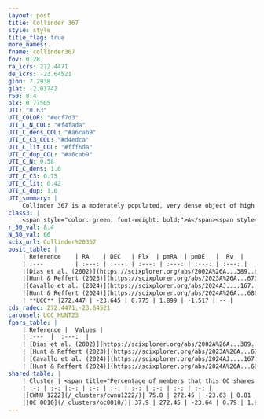 ```yaml
---
layout: post
title: Collinder 367
style: style
title_flag: true
more_names: 
fname: collinder367
fov: 0.28
ra_icrs: 272.4471
de_icrs: -23.64521
glon: 7.2938
glat: -2.03742
r50: 8.4
plx: 0.77505
UTI: "0.63"
UTI_COLOR: "#ecf7d3"
UTI_C_N_COL: "#f4fada"
UTI_C_dens_COL: "#a6cab9"
UTI_C_C3_COL: "#d4edca"
UTI_C_lit_COL: "#fff6da"
UTI_C_dup_COL: "#a6cab9"
UTI_C_N: 0.58
UTI_C_dens: 1.0
UTI_C_C3: 0.75
UTI_C_lit: 0.42
UTI_C_dup: 1.0
UTI_summary: |
    Collinder 367 is a moderately populated, very dense object of high C3 quality. It is poorly studied in the literature. This object shares a large percentage of members with 2 later reported entries.
class3: |
    <span style="color: green; font-weight: bold;">A</span><span style="color: #FFC300; font-weight: bold;">B</span>
r_50_val: 8.4
N_50_val: 66
scix_url: Collinder%20367
posit_table: |
    | Reference    | RA    | DEC   | Plx  | pmRA  | pmDE   |  Rv  |
    | :---         | :---: | :---: | :---: | :---: | :---: | :---: |
    |[Dias et al. (2002)](https://scixplorer.org/abs/2002A%26A...389..871D) | 272.462 | -23.828 | -- | 0.56 | -3.18 | 0.97 |
    |[Hunt & Reffert (2023)](https://scixplorer.org/abs/2023A%26A...673A.114H) | 272.456 | -23.652 | 0.783 | 1.893 | -1.515 | -22.582 |
    |[Cavallo et al. (2024)](https://scixplorer.org/abs/2024AJ....167...12C) | 272.387 | -23.655 | 0.787 | -- | -- | -- |
    |[Hunt & Reffert (2024)](https://scixplorer.org/abs/2024A%26A...686A..42H) | 272.456 | -23.652 | 0.783 | 1.893 | -1.515 | -22.582 |
    | **UCC** |272.447 | -23.645 | 0.775 | 1.899 | -1.517 | -- | 
cds_radec: 272.4471,-23.64521
carousel: UCC_HUNT23
fpars_table: |
    | Reference |  Values |
    | :---  |  :---:  |
    | [Dias et al. (2002)](https://scixplorer.org/abs/2002A%26A...389..871D) | `E(B-V)=0.35, Dist=1200.0, Age=6.84` |
    | [Hunt & Reffert (2023)](https://scixplorer.org/abs/2023A%26A...673A.114H) | `AV50=1.664, diffAV50=2.498, MOD50=10.444, logAge50=6.634` |
    | [Cavallo et al. (2024)](https://scixplorer.org/abs/2024AJ....167...12C) | `AV50=1.79, dMod50=10.55, logAge50=6.74, [Fe/H]50=0.04` |
    | [Hunt & Reffert (2024)](https://scixplorer.org/abs/2024A%26A...686A..42H) | `MassJ=423.744` |
shared_table: |
    | Cluster | <span title="Percentage of members that this OC shares with the ones listed">%</span>   | RA   | DEC   | Plx   | pmRA  | pmDE  | Rv | UTI |
    | :-: | :-: |:-: | :-: | :-: | :-: | :-: | :-: | :-: |
    |[CWNU 1222](/_clusters/cwnu1222/)| 75.8 | 272.45 | -23.63 | 0.81 | 1.88 | -1.47 | -- |0.03 |
    |[OC 0010](/_clusters/oc0010/)| 37.9 | 272.45 | -23.64 | 0.79 | 1.9 | -1.47 | -- |0.0 |
---
```

